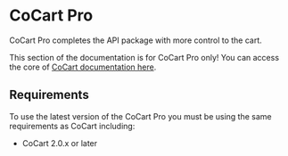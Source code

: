 # CoCart Pro #

CoCart Pro completes the API package with more control to the cart.

This section of the documentation is for CoCart Pro only! You can access the core of [CoCart documentation here](index.html).

## Requirements ##

To use the latest version of the CoCart Pro you must be using the same requirements as CoCart including:

* CoCart 2.0.x or later

